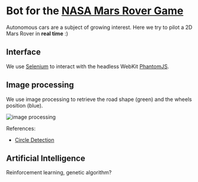 # Bot for the [NASA Mars Rover Game](https://mars.nasa.gov/gamee-rover/)

Autonomous cars are a subject of growing interest. Here we try to pilot a 2D Mars Rover in **real time** :)

## Interface

We use [Selenium](http://www.seleniumhq.org/) to interact with the headless WebKit [PhantomJS](http://phantomjs.org/).

## Image processing

We use image processing to retrieve the road shape (green) and the wheels position (blue).

![image processing](https://github.com/louisabraham/MarsRover/blob/master/screenshot.png?raw=true)

References:

- [Circle Detection](http://www.cs.utah.edu/~sshankar/cs6640/project5/circle.html)

## Artificial Intelligence

Reinforcement learning, genetic algorithm?